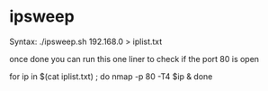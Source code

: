 # ipsweep

Syntax: 
./ipsweep.sh 192.168.0 > iplist.txt


once done you can run this one liner to check if the port 80 is open

for ip in $(cat iplist.txt) ; do nmap -p 80 -T4 $ip & done



